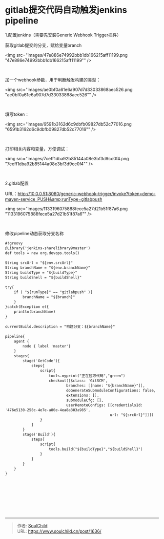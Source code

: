 # gitlab提交代码自动触发jenkins pipeline

<!--more-->
1.配置jenkins（需要先安装Generic Webhook Trigger插件）

获取gitlab提交的分支，赋给变量branch

<img src="images/47e886e74992bbb1db166215aff11199.png "47e886e74992bbb1db166215aff11199"" />

&nbsp;

加一个webhook参数，用于判断触发构建的类型：

<img src="images/ae0bf0a61e6a907d7d33033868aec526.png "ae0bf0a61e6a907d7d33033868aec526"" />

&nbsp;

填写token：

<img src="images/6591b3162d6c9dbfb09827db52c77016.png "6591b3162d6c9dbfb09827db52c77016"" />

&nbsp;

打印相关内容和变量，方便调试：

<img src="images/7ceff1dba92b85144a08e3bf3d9cc0f4.png "7ceff1dba92b85144a08e3bf3d9cc0f4"" />

&nbsp;

2.gitlab配置

URL：http://10.0.0.51:8080/generic-webhook-trigger/invoke?token=demo-maven-service_PUSH&amp;runType=gitlabpush

<img src="images/1133196075888fece5a27d21b51f87a6.png "1133196075888fece5a27d21b51f87a6"" />

&nbsp;

修改pipeline动态获取分支名称
<pre class="pure-highlightjs"><code class="null">#!groovy
@Library('jenkins-sharelibrary@master')
def tools = new org.devops.tools()

String srcUrl = "${env.srcUrl}"
String branchName = "${env.branchName}"
String buildType = "${buildType}"
String buildShell = "${buildShell}"

try{
    if ( "${runType}" == "gitlabpush" ){
        branchName = "${branch}"
    }
}catch(Exception e){
    println(branchName)
}

currentBuild.description = "构建分支：${branchName}"

pipeline{
    agent { 
        node { label 'master'} 
    }
    stages{
        stage('GetCode'){
            steps{
                script{
                    tools.myprint("正在拉取代码","green")
                    checkout([$class: 'GitSCM', 
                            branches: [[name: "${branchName}"]], 
                            doGenerateSubmoduleConfigurations: false, 
                            extensions: [], 
                            submoduleCfg: [], 
                            userRemoteConfigs: [[credentialsId: '476e5130-258c-4e7e-a80e-4ea8a303a985', 
                                                url: "${srcUrl}"]]]) 
                }
            }
        }
        stage('Build'){
            steps{
                script{
                    tools.build("${buildType}","${buildShell}")
                }
            }
        }
    }
}</code></pre>
&nbsp;

&nbsp;

&nbsp;

&nbsp;


---

> 作者: [SoulChild](https://www.soulchild.cn)  
> URL: https://www.soulchild.cn/post/1636/  

